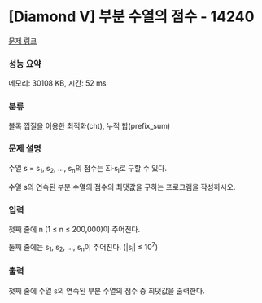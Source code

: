 # [Diamond V] 부분 수열의 점수 - 14240 

[문제 링크](https://www.acmicpc.net/problem/14240) 

### 성능 요약

메모리: 30108 KB, 시간: 52 ms

### 분류

볼록 껍질을 이용한 최적화(cht), 누적 합(prefix_sum)

### 문제 설명

<p>수열 s = s<sub>1</sub>, s<sub>2</sub>, ..., s<sub>n</sub>의 점수는 Σi·s<sub>i</sub>로 구할 수 있다.</p>

<p>수열 s의 연속된 부분 수열의 점수의 최댓값을 구하는 프로그램을 작성하시오.</p>

### 입력 

 <p>첫째 줄에 n (1 ≤ n ≤ 200,000)이 주어진다.</p>

<p>둘째 줄에는 s<sub>1</sub>, s<sub>2</sub>, ..., s<sub>n</sub>이 주어진다. (|s<sub>i</sub>| ≤ 10<sup>7</sup>)</p>

### 출력 

 <p>첫째 줄에 수열 s의 연속된 부분 수열의 점수 중 최댓값을 출력한다.</p>

